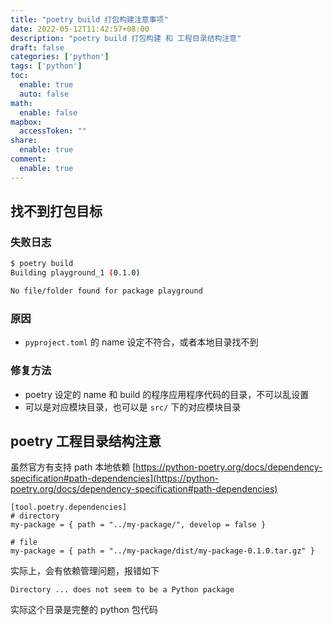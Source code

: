 ```yaml
---
title: "poetry build 打包构建注意事项"
date: 2022-05-12T11:42:57+08:00
description: "poetry build 打包构建 和 工程目录结构注意"
draft: false
categories: ['python']
tags: ['python']
toc:
  enable: true
  auto: false
math:
  enable: false
mapbox:
  accessToken: ""
share:
  enable: true
comment:
  enable: true
---
```


## 找不到打包目标

### 失败日志

```bash
$ poetry build
Building playground_1 (0.1.0)

No file/folder found for package playground
```

### 原因

-   `pyproject.toml` 的 name 设定不符合，或者本地目录找不到

### 修复方法

- poetry 设定的 name 和 build 的程序应用程序代码的目录，不可以乱设置
- 可以是对应模块目录，也可以是 `src/` 下的对应模块目录


## poetry 工程目录结构注意

虽然官方有支持 path 本地依赖 [https://python-poetry.org/docs/dependency-specification#path-dependencies](https://python-poetry.org/docs/dependency-specification#path-dependencies)

```
[tool.poetry.dependencies]
# directory
my-package = { path = "../my-package/", develop = false }

# file
my-package = { path = "../my-package/dist/my-package-0.1.0.tar.gz" }
```

实际上，会有依赖管理问题，报错如下

```log
Directory ... does not seem to be a Python package
```

实际这个目录是完整的 python 包代码